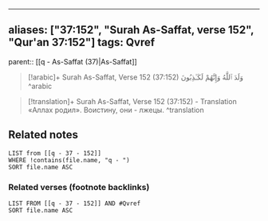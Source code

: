 
---
aliases: ["37:152", "Surah As-Saffat, verse 152", "Qur'an 37:152"]
tags: Qvref
---

parent:: [[q - As-Saffat (37)|As-Saffat]]

> [!arabic]+ Surah As-Saffat, Verse 152 (37:152)
> <span class="quran-arabic">وَلَدَ ٱللَّهُ وَإِنَّهُمْ لَكَـٰذِبُونَ</span>
^arabic

> [!translation]+ Surah As-Saffat, Verse 152 (37:152) - Translation
> «Аллах родил». Воистину, они - лжецы.
^translation



## Related notes
```dataview
LIST from [[q - 37 - 152]]
WHERE !contains(file.name, "q - ")
SORT file.name ASC
```

### Related verses (footnote backlinks)
```dataview
LIST FROM [[q - 37 - 152]] AND #Qvref
SORT file.name ASC
```

